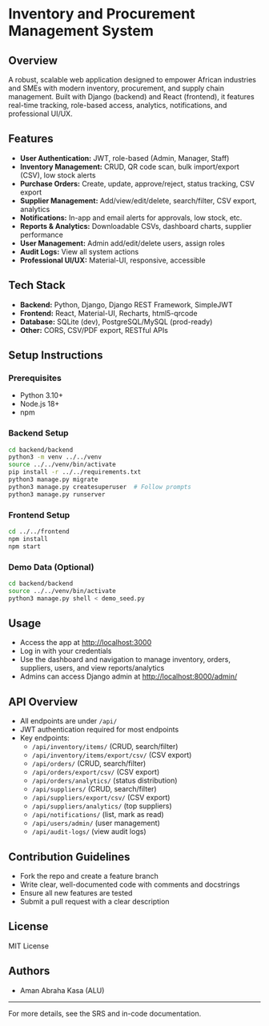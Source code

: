 # Inventory and Procurement Management System

## Overview
A robust, scalable web application designed to empower African industries and SMEs with modern inventory, procurement, and supply chain management. Built with Django (backend) and React (frontend), it features real-time tracking, role-based access, analytics, notifications, and professional UI/UX.

## Features
- **User Authentication:** JWT, role-based (Admin, Manager, Staff)
- **Inventory Management:** CRUD, QR code scan, bulk import/export (CSV), low stock alerts
- **Purchase Orders:** Create, update, approve/reject, status tracking, CSV export
- **Supplier Management:** Add/view/edit/delete, search/filter, CSV export, analytics
- **Notifications:** In-app and email alerts for approvals, low stock, etc.
- **Reports & Analytics:** Downloadable CSVs, dashboard charts, supplier performance
- **User Management:** Admin add/edit/delete users, assign roles
- **Audit Logs:** View all system actions
- **Professional UI/UX:** Material-UI, responsive, accessible

## Tech Stack
- **Backend:** Python, Django, Django REST Framework, SimpleJWT
- **Frontend:** React, Material-UI, Recharts, html5-qrcode
- **Database:** SQLite (dev), PostgreSQL/MySQL (prod-ready)
- **Other:** CORS, CSV/PDF export, RESTful APIs

## Setup Instructions

### Prerequisites
- Python 3.10+
- Node.js 18+
- npm

### Backend Setup
```bash
cd backend/backend
python3 -m venv ../../venv
source ../../venv/bin/activate
pip install -r ../../requirements.txt
python3 manage.py migrate
python3 manage.py createsuperuser  # Follow prompts
python3 manage.py runserver
```

### Frontend Setup
```bash
cd ../../frontend
npm install
npm start
```

### Demo Data (Optional)
```bash
cd backend/backend
source ../../venv/bin/activate
python3 manage.py shell < demo_seed.py
```

## Usage
- Access the app at [http://localhost:3000](http://localhost:3000)
- Log in with your credentials
- Use the dashboard and navigation to manage inventory, orders, suppliers, users, and view reports/analytics
- Admins can access Django admin at [http://localhost:8000/admin/](http://localhost:8000/admin/)

## API Overview
- All endpoints are under `/api/`
- JWT authentication required for most endpoints
- Key endpoints:
  - `/api/inventory/items/` (CRUD, search/filter)
  - `/api/inventory/items/export/csv/` (CSV export)
  - `/api/orders/` (CRUD, search/filter)
  - `/api/orders/export/csv/` (CSV export)
  - `/api/orders/analytics/` (status distribution)
  - `/api/suppliers/` (CRUD, search/filter)
  - `/api/suppliers/export/csv/` (CSV export)
  - `/api/suppliers/analytics/` (top suppliers)
  - `/api/notifications/` (list, mark as read)
  - `/api/users/admin/` (user management)
  - `/api/audit-logs/` (view audit logs)

## Contribution Guidelines
- Fork the repo and create a feature branch
- Write clear, well-documented code with comments and docstrings
- Ensure all new features are tested
- Submit a pull request with a clear description

## License
MIT License

## Authors
- Aman Abraha Kasa (ALU)

---
For more details, see the SRS and in-code documentation. 